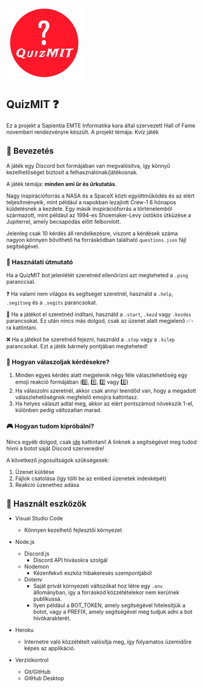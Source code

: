 ![Logó](logo.png)

# QuizMIT ❓

Ez a projekt a Sapientia EMTE Informatika kara által szervezett Hall of Fame novemberi rendezvényre készült.
A projekt témája: Kvíz játék


## 🔰 Bevezetés
A játék egy Discord bot formájában van megvalósítva, így könnyű kezelhetőséget biztosít a felhasználónak/játékosnak.

A játék témája: **minden ami űr és űrkutatás**.

Nagy inspirációforrás a NASA és a SpaceX közti együttműködés és az elért teljesítményeik, mint például a napokban lezajlott Crew-1 6 hónapos küldetésnek a kezdete. Egy másik inspirációforrás a történelemből származott, mint például az 1994-es Shoemaker-Levy üstökös ütküzése a Jupiterrel, amely becsapódás előtt felbomlott.

Jelenleg csak 10 kérdés áll rendelkezésre, viszont a kérdések száma nagyon könnyen bővíthető ha forráskódban található `questions.json` fájl segítségével.


### 🧾 Használati útmutató

Ha a QuizMIT bot jelenlétét szeretnéd ellenőrizni azt megteheted a `.ping` paranccsal.

❓ Ha valami nem világos és segítséget szeretnél, használd a `.help`, `.segitseg` és a `.segits` parancsokat.

🏁 Ha a játékot el szeretnéd indítani, használd a `.start`, `.kezd` vagy `.kezdes` parancsokat.
Ez után nincs más dolgod, csak az üzenet alatt megjelenő ✅-ra kattintani.

❌ Ha a játékot be szeretnéd fejezni, használd a `.stop` vagy a `.kilep` parancsokat. 
Ezt a játék bármely pontjában megteheted!


### 🤔 Hogyan válaszoljak kérdésekre?

1. Minden egyes kérdés alatt megjelenik négy féle válaszlehetőség egy emoji reakció formájában (0️⃣, 1️⃣, 2️⃣ vagy 3️⃣)
2. Ha válaszolni szeretnél, akkor csak annyi teendőd van, hogy a megadott válaszlehetőségnek megfelelő emojira kattintasz.
3. Ha helyes választ adtál meg, akkor az elért pontszámod növekszik 1-el, különben pedig változatlan marad.

### 🎮 Hogyan tudom kipróbálni?
Nincs egyéb dolgod, csak [ide](https://discord.com/api/oauth2/authorize?client_id=775050170969882624&permissions=34880&scope=bot) kattintani! A linknek a segítségével meg tudod hívni a botot saját Discord szerveredre!

A következő jogosultságok szükségesek:

1. Üzenet küldése
2. Fájlok csatolása (így tölti be az embed üzenetek indexképét)
3. Reakció üzenethez adása


## 🔬 Használt eszközök

- Visual Studio Code
    - Könnyen kezelhető fejlesztői környezet

- Node.js
    - Discord.js 
        - Discord API hívásokra szolgál
    - Nodemon 
        - Kézenfekvő eszköz hibakeresés szempontjából
    - Dotenv 
        - Saját privát környezeti változókat hoz létre egy `.env` állományban, így a forráskód közzétételekor nem kerülnek publikussá.
        - Ilyen például a BOT_TOKEN, amely segítségével hitelesítjük a botot, vagy a PREFIX, amely segítségével meg tudjuk adni a bot hívókarakterét.

- Heroku
    - Internetre való közzétételt valósítja meg, így folyamatos üzemidőre képes az applikáció.

- Verziókontrol
    - Git/GitHub
    - GitHub Desktop
